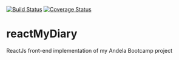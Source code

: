 [![Build Status](https://travis-ci.org/kampkelly/reactMyDiary.svg?branch=demo-tests)](https://travis-ci.org/kampkelly/reactMyDiary) [![Coverage Status](https://coveralls.io/repos/github/kampkelly/reactMyDiary/badge.svg?branch=demo-tests)](https://coveralls.io/github/kampkelly/reactMyDiary?branch=demo-tests)
# reactMyDiary
ReactJs front-end implementation of my Andela Bootcamp project
